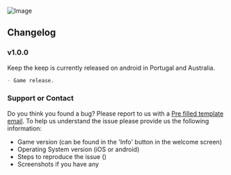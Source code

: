 ![Image](https://drive.google.com/file/d/1k1XfyCoH4iK6ESZfqun0SH4UWojbD9UK/view)

## Changelog

### v1.0.0

Keep the keep is currently released on android in Portugal and Australia.

```markdown
- Game release.
```

### Support or Contact

Do you think you found a bug? Please report to us with a [Pre filled template email](mailto:abc@xyz.com?Subject=BugReport%20Text&Body=Thank%20you).
To help us understand the issue please provide us the following information:
- Game version (can be found in the 'Info' button in the welcome screen)
- Operating System version (iOS or android)
- Steps to reproduce the issue ()
- Screenshots if you have any
